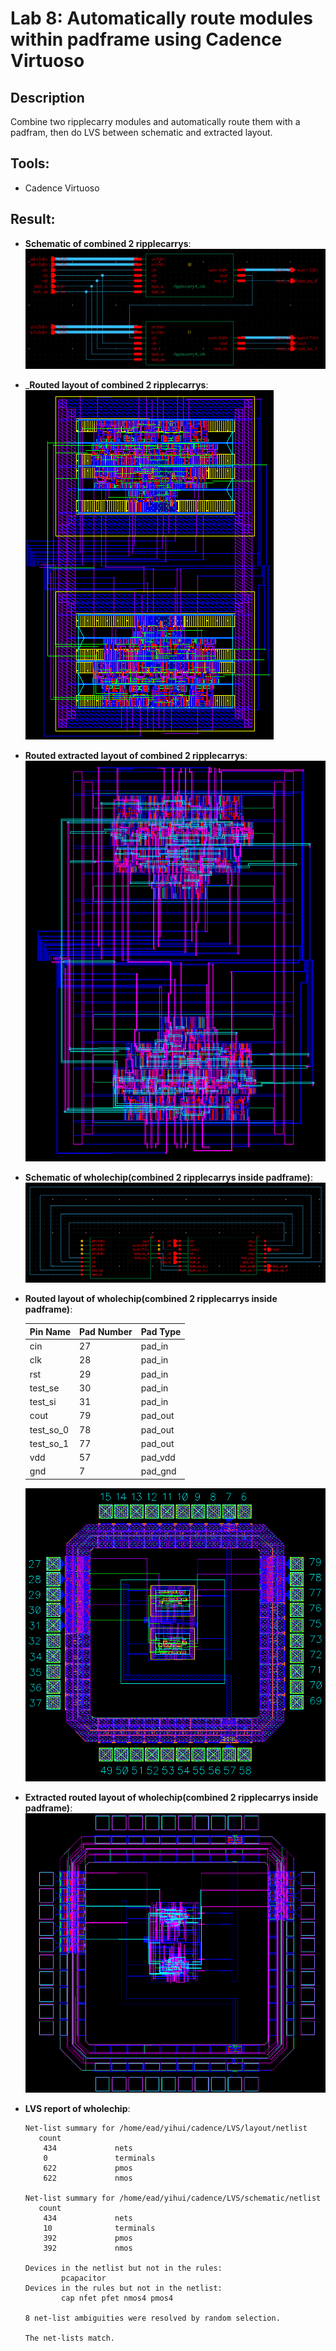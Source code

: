 # Lab 8: Automatically route modules within padframe using Cadence Virtuoso
## Description
Combine two ripplecarry modules and automatically route them with a padfram, then do LVS between schematic and extracted layout.
## Tools:
* Cadence Virtuoso
## Result:
* __Schematic of combined 2 ripplecarrys__:  
    ![](results/2_adder_schematic.png)
* ___Routed layout of combined 2 ripplecarrys__:  
    ![](results/2_adder_layout_routed.png)
* __Routed extracted layout of combined 2 ripplecarrys__:  
    ![](results/2_adder_extracted_routed.png)
* __Schematic of wholechip(combined 2 ripplecarrys inside padframe)__:  
    ![](results/wholechip_schematic.png)
* __Routed layout of wholechip(combined 2 ripplecarrys inside padframe)__:  

    | Pin Name | Pad Number | Pad Type |
    |  ----  | ----  | ---- |
    |cin|27|pad_in|
    |clk|28|pad_in|
    |rst|29|pad_in|
    |test_se|30|pad_in|
    |test_si|31|pad_in|
    |cout|79|pad_out|
    |test_so_0|78|pad_out|
    |test_so_1|77|pad_out|
    |vdd|57|pad_vdd|
    |gnd|7|pad_gnd|  

    ![](results/wholechip_layout_routed.png)
* __Extracted routed layout of wholechip(combined 2 ripplecarrys inside padframe)__:  
    ![](results/wholechip_extracted_routed.png)
* __LVS report of wholechip__:
    ```
    Net-list summary for /home/ead/yihui/cadence/LVS/layout/netlist
       count
        434             nets
        0               terminals
        622             pmos
        622             nmos

    Net-list summary for /home/ead/yihui/cadence/LVS/schematic/netlist
       count
        434             nets
        10              terminals
        392             pmos
        392             nmos

    Devices in the netlist but not in the rules:
            pcapacitor
    Devices in the rules but not in the netlist:
            cap nfet pfet nmos4 pmos4

    8 net-list ambiguities were resolved by random selection.

    The net-lists match.
    ```
